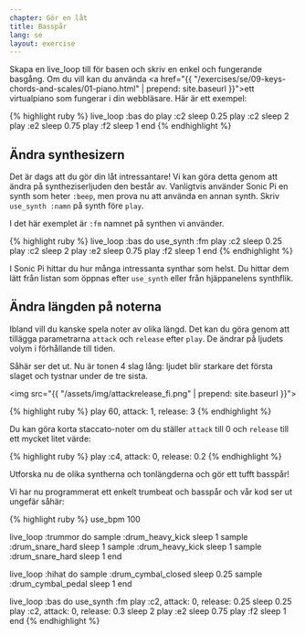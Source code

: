 ```yaml
---
chapter: Gör en låt
title: Basspår
lang: se
layout: exercise
---
```


Skapa en live_loop till för basen och skriv en enkel och fungerande basgång. Om du vill kan du använda <a href="{{ "/exercises/se/09-keys-chords-and-scales/01-piano.html" | prepend: site.baseurl }}">ett virtualpiano</a> som fungerar i din webbläsare. Här är ett exempel: 

{% highlight ruby %}
live_loop :bas do
  play :c2
  sleep 0.25
  play :c2
  sleep 2
  play :e2
  sleep 0.75
  play :f2
  sleep 1
end
{% endhighlight %}

## Ändra synthesizern

Det är dags att du gör din låt intressantare! Vi kan göra detta genom att ändra på syntheziserljuden den består av. Vanligtvis använder Sonic Pi en synth som heter `:beep`, men prova nu att använda en annan synth. Skriv `use_synth :namn` på synth före `play`. 

I det här exemplet är `:fm` namnet på synthen vi använder. 

{% highlight ruby %}
live_loop :bas do
  use_synth :fm
  play :c2
  sleep 0.25
  play :c2
  sleep 2
  play :e2
  sleep 0.75
  play :f2
  sleep 1
end
{% endhighlight %}

I Sonic Pi hittar du hur många intressanta synthar som helst. Du hittar dem lätt från listan som öppnas efter `use_synth` eller från hjäppanelens synthflik. 

## Ändra längden på noterna

Ibland vill du kanske spela noter av olika längd. Det kan du göra genom att tillägga parametrarna `attack` och `release` efter `play`. De ändrar på ljudets volym i förhållande till tiden. 

Såhär ser det ut. Nu är tonen 4 slag lång: ljudet blir starkare det första slaget och tystnar under de tre sista. 

<img src="{{ "/assets/img/attackrelease_fi.png" | prepend: site.baseurl }}"> 

{% highlight ruby %}
play 60, attack: 1, release: 3
{% endhighlight %}

Du kan göra korta staccato-noter om du ställer `attack` till 0 och `release` till ett mycket litet värde: 

{% highlight ruby %}
play :c4, attack: 0, release: 0.2
{% endhighlight %}

Utforska nu de olika syntherna och tonlängderna och gör ett tufft basspår!

Vi har nu programmerat ett enkelt trumbeat och basspår och vår kod ser ut ungefär såhär: 

{% highlight ruby %}
use_bpm 100

live_loop :trummor do
  sample :drum_heavy_kick
  sleep 1
  sample :drum_snare_hard
  sleep 1
  sample :drum_heavy_kick
  sleep 1
  sample :drum_snare_hard
  sleep 1
end

live_loop :hihat do
  sample :drum_cymbal_closed
  sleep 0.25
  sample :drum_cymbal_pedal
  sleep 1
end

live_loop :bas do
  use_synth :fm
  play :c2, attack: 0, release: 0.25
  sleep 0.25
  play :c2, attack: 0, release: 0.3
  sleep 2
  play :e2
  sleep 0.75
  play :f2
  sleep 1
end
{% endhighlight %}
